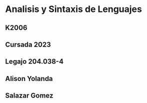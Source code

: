 # Analisis y Sintaxis de Lenguajes

## K2006

## Cursada 2023

## Legajo 204.038-4

## Alison Yolanda

## Salazar Gomez